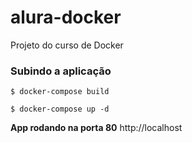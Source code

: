 # alura-docker
Projeto do curso de Docker


### Subindo a aplicação
```
$ docker-compose build

$ docker-compose up -d
```

**App rodando na porta 80**
http://localhost